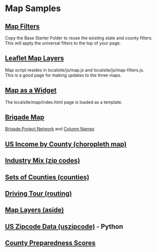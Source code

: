 # Map Samples

## [Map Filters](../../../apps/)
Copy the Base Starter Folder to reuse the existing state and county filters.  
This will apply the universal filters to the top of your page.

## [Leaflet Map Layers](../../../localsite/map/#geoview=country)
Map script resides in localsite/js/map.js and localsite/js/map-filters.js.  
This is a good page for making updates to the three maps.

## [Map as a Widget](../../../localsite/info/embed.html)<!-- [Older](../../map/starter/embed.html)-->  
The localsite/map/index.html page is loaded as a template.  

## [Brigade Map](../../../apps/brigades/)
[Brigade Project Network](https://projects.brigade.network/) and [Column Names](../../../localsite/map/neighborhood/)
<!-- 
CfA Taxonomy: http://bluecompass.org/cfa/taxonomy2.html
Democracy lab index: https://www.democracylab.org/api/projects/?page=1 -->

## [US Income by County (choropleth map)](../../map/income)
## [Industry Mix (zip codes)](../../zip/leaflet/#columns=JobsAgriculture:50;JobsManufacturing:50)
## [Sets of Counties (counties)](counties/counties.html)
## [Driving Tour (routing)](../routing)
## [Map Layers (aside)](aside)
## [US Zipcode Data (uszipcode)](https://uszipcode.readthedocs.io/01-Tutorial/index.html) - Python
## [County Preparedness Scores](https://www.statnews.com/feature/coronavirus/county-preparedness-scores/)

